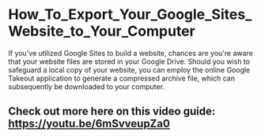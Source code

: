 # How_To_Export_Your_Google_Sites_Website_to_Your_Computer
If you've utilized Google Sites to build a website, chances are you're aware that your website files are stored in your Google Drive. Should you wish to safeguard a local copy of your website, you can employ the online Google Takeout application to generate a compressed archive file, which can subsequently be downloaded to your computer.

## Check out more here on this video guide: https://youtu.be/6mSvveupZa0
